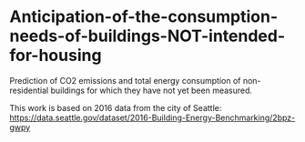 # Anticipation-of-the-consumption-needs-of-buildings-NOT-intended-for-housing
Prediction of CO2 emissions and total energy consumption of non-residential buildings for which they have not yet been measured.

This work is based on 2016 data from the city of Seattle:
https://data.seattle.gov/dataset/2016-Building-Energy-Benchmarking/2bpz-gwpy
